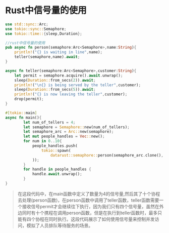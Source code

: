 # Rust中信号量的使用

```rust
use std::sync::Arc;
use tokio::sync::Semaphore;
use tokio::time::{sleep,Duration};

//rust中信号量的使用
pub async fn person(semaphore:Arc<Semaphore>,name:String){
    println!("{} is waiting in line",name);
    teller(semaphore,name).await;
}

async fn teller(semaphore:Arc<Semaphore>,customer:String){
    let permit = semaphore.acquire().await.unwrap();
    sleep(Duration::from_secs(2)).await;
    println!("\n{} is being served by the teller",customer);
    sleep(Duration::from_secs(5)).await;
    println!("{} is now leaving the teller",customer);
    drop(permit);
}

#[tokio::main]
async fn main(){
        let num_of_tellers = 4;
        let semaphore = Semaphore::new(num_of_tellers);
        let semaphore_arc = Arc::new(semaphore);
        let mut people_handles = Vec::new();
        for num in 0..10{
            people_handles.push(
                tokio::spawn(
                    datarust::semaphore::person(semaphore_arc.clone(),  format!("Proson_{num}"))
            ));
        }
        for handle in people_handles {
            handle.await.unwrap();
        }
}
```

> 在这段代码中，在main函数中定义了数量为4的信号量,然后其了十个协程去处理(person函数)，在person函数中调用了teller函数，teller函数需要一个接收信号permit才会继续往下执行，因为我们只有四个信号量，虽然在外边同时有十个携程在调用person函数，但是在执行到teller函数时，最多只能有四个协程在同时执行。这段代码展示了如何使用信号量来控制并发访问，模拟了人员排队等待服务的场景。
